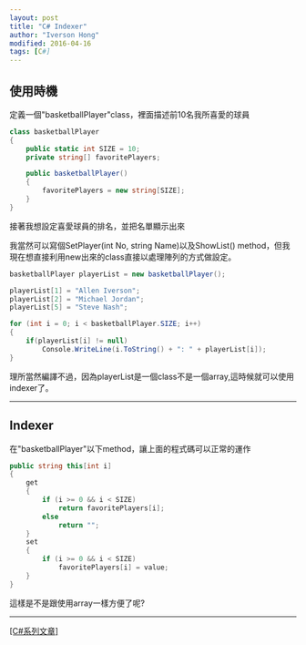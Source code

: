 ```yaml
---
layout: post
title: "C# Indexer"
author: "Iverson Hong"
modified: 2016-04-16
tags: [C#]
---
```

## 使用時機 ##

定義一個"basketballPlayer"class，裡面描述前10名我所喜愛的球員

~~~csharp
class basketballPlayer
{
	public static int SIZE = 10;
	private string[] favoritePlayers;

	public basketballPlayer()
	{
		favoritePlayers = new string[SIZE];
	}
}
~~~

接著我想設定喜愛球員的排名，並把名單顯示出來

我當然可以寫個SetPlayer(int No, string Name)以及ShowList() method，但我現在想直接利用new出來的class直接以處理陣列的方式做設定。

~~~csharp
basketballPlayer playerList = new basketballPlayer();

playerList[1] = "Allen Iverson";
playerList[2] = "Michael Jordan";
playerList[5] = "Steve Nash";

for (int i = 0; i < basketballPlayer.SIZE; i++)
{
	if(playerList[i] != null)
		Console.WriteLine(i.ToString() + ": " + playerList[i]);
}
~~~

理所當然編譯不過，因為playerList是一個class不是一個array,這時候就可以使用indexer了。

----------

## Indexer ##

在"basketballPlayer"以下method，讓上面的程式碼可以正常的運作

~~~csharp
public string this[int i]
{
	get
	{
		if (i >= 0 && i < SIZE)
			return favoritePlayers[i];
		else
			return "";
	}
	set 
	{
		if (i >= 0 && i < SIZE)
			favoritePlayers[i] = value;
	}
}
~~~

這樣是不是跟使用array一樣方便了呢?

----------

[[C#系列文章]](http://iverson127.github.io/tags/#C#)